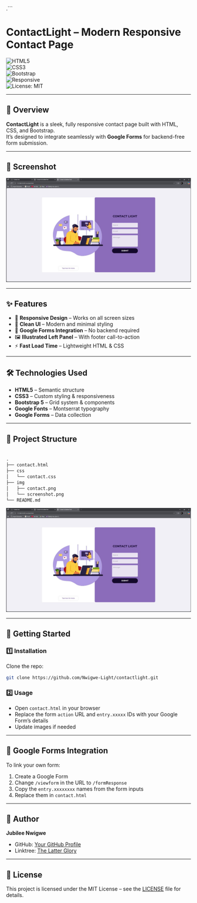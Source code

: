 .```
# ContactLight – Modern Responsive Contact Page  

![HTML5](https://img.shields.io/badge/HTML5-orange?logo=html5&logoColor=white)  
![CSS3](https://img.shields.io/badge/CSS3-blue?logo=css3&logoColor=white)  
![Bootstrap](https://img.shields.io/badge/Bootstrap-5.3-purple?logo=bootstrap&logoColor=white)  
![Responsive](https://img.shields.io/badge/Responsive-Yes-brightgreen)  
![License: MIT](https://img.shields.io/badge/License-MIT-yellow)  

---

## 📖 Overview  
**ContactLight** is a sleek, fully responsive contact page built with HTML, CSS, and Bootstrap.  
It’s designed to integrate seamlessly with **Google Forms** for backend-free form submission.  

---

## 📸 Screenshot
![Project Screenshot](img/screenshot.jpg)

---

## ✨ Features  
- 📱 **Responsive Design** – Works on all screen sizes  
- 🎨 **Clean UI** – Modern and minimal styling  
- 📨 **Google Forms Integration** – No backend required  
- 🖼 **Illustrated Left Panel** – With footer call-to-action  
- ⚡ **Fast Load Time** – Lightweight HTML & CSS

---

## 🛠 Technologies Used  
- **HTML5** – Semantic structure  
- **CSS3** – Custom styling & responsiveness  
- **Bootstrap 5** – Grid system & components  
- **Google Fonts** – Montserrat typography  
- **Google Forms** – Data collection

---

## 📂 Project Structure  
```

.
├── contact.html
├── css
│   └── contact.css
├── img
│   ├── contact.png
│   └── screenshot.png
└── README.md

````
![Contact Form Screenshot](img/screenshot.jpg)

---

## 🚀 Getting Started  

### 1️⃣ Installation  
Clone the repo:  
```bash
git clone https://github.com/Nwigwe-Light/contactlight.git
````

### 2️⃣ Usage

* Open `contact.html` in your browser
* Replace the form `action` URL and `entry.xxxxx` IDs with your Google Form’s details
* Update images if needed

---

## 📧 Google Forms Integration

To link your own form:

1. Create a Google Form
2. Change `/viewform` in the URL to `/formResponse`
3. Copy the `entry.xxxxxxxx` names from the form inputs
4. Replace them in `contact.html`

---

## 👤 Author

**Jubilee Nwigwe**

* GitHub: [Your GitHub Profile](https://github.com/Nwigwe-Light)
* Linktree: [The Latter Glory](https://linktr.ee/thelatterglory)

---

## 📜 License

This project is licensed under the MIT License – see the [LICENSE](LICENSE) file for details.

```
